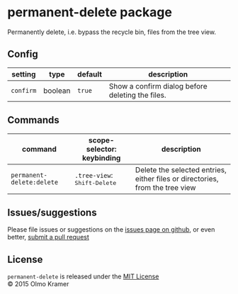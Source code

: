 # permanent-delete package

Permanently delete, i.e. bypass the recycle bin, files from the tree view.

## Config

| setting | type | default | description |
|---------|------|---------|-------------|
| `confirm` | boolean | `true` | Show a confirm dialog before deleting the files. |

## Commands

| command | scope-selector: keybinding | description |
|---------|----------------------------|-------------|
| `permanent-delete:delete` | `.tree-view`: <kbd>Shift-Delete</kbd> | Delete the selected entries, either files or directories, from the tree view |

## Issues/suggestions

Please file issues or suggestions on the [issues page on github](https://github.com/olmokramer/atom-permanent-delete/issues/new), or even better, [submit a pull request](https://github.com/olmokramer/atom-permanent-delete/pulls)

## License

`permanent-delete` is released under the [MIT License](LICENSE.md)<br>
&copy; 2015 Olmo Kramer